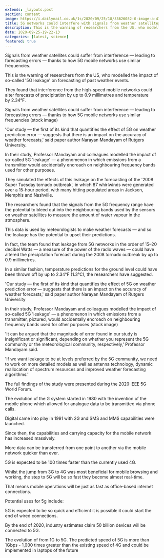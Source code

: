```yaml
---
extends: _layouts.post
section: content
image: https://i.dailymail.co.uk/1s/2020/09/25/18/33626032-0-image-a-41_1601054865152.jpg 
title: 5G networks could interfere with signals from weather satellites leading to forecasting errors 
description: This is the warning of researchers from the US, who modelled the impact of so-called 5G leakage on forecasting of past weather events. 
date: 2020-09-25-19-22-13 
categories: [latest, science] 
featured: true 
--- 
```

Signals from weather satellites could suffer from interference — leading to forecasting errors — thanks to how 5G mobile networks use similar frequencies.

This is the warning of researchers from the US, who modelled the impact of so-called '5G leakage' on forecasting of past weather events.

They found that interference from the high-speed mobile networks could alter forecasts of precipitation by up to 0.9 millimetres and temperature by 2.34°F. 

Signals from weather satellites could suffer from interference — leading to forecasting errors — thanks to how 5G mobile networks use similar frequencies (stock image)

'Our study — the first of its kind that quantifies the effect of 5G on weather prediction error — suggests that there is an impact on the accuracy of weather forecasts,' said paper author Narayan Mandayam of Rutgers University.

In their study, Professor Mandayam and colleagues modelled the impact of so-called 5G 'leakage' — a phenomenon in which emissions from a transmitter would accidentally encroach on neighbouring frequency bands used for other purposes.

They simulated the effects of this leakage on the forecasting of the '2008 Super Tuesday tornado outbreak', in which 87 whirlwinds were generated over a 15-hour period, with many hitting populated areas in Jackson, Memphis and Nashville.

The researchers found that the signals from the 5G frequency range have the potential to bleed out into the neighbouring bands used by the sensors on weather satellites to measure the amount of water vapour in the atmosphere.

This data is used by meteorologists to make weather forecasts — and so the leakage has the potential to upset their predictions. 

In fact, the team found that leakage from 5G networks in the order of 15–20 decibel Watts — a measure of the power of the radio waves — could have altered the precipitation forecast during the 2008 tornado outbreak by up to 0.9 millimetres.

In a similar fashion, temperature predictions for the ground level could have been thrown off by up to 2.34°F (1.3°C), the researchers have suggested.

'Our study — the first of its kind that quantifies the effect of 5G on weather prediction error — suggests that there is an impact on the accuracy of weather forecasts,' said paper author Narayan Mandayam of Rutgers University

In their study, Professor Mandayam and colleagues modelled the impact of so-called 5G 'leakage' — a phenomenon in which emissions from a transmitter, pictured, would accidentally encroach on neighbouring frequency bands used for other purposes (stock image)

'It can be argued that the magnitude of error found in our study is insignificant or significant, depending on whether you represent the 5G community or the meteorological community, respectively,' Professor Mandayam said.

'If we want leakage to be at levels preferred by the 5G community, we need to work on more detailed models as well as antenna technology, dynamic reallocation of spectrum resources and improved weather forecasting algorithms.'

The full findings of the study were presented during the 2020 IEEE 5G World Forum.

The evolution of the G system started in 1980 with the invention of the mobile phone which allowed for analogue data to be transmitted via phone calls.   

Digital came into play in 1991 with 2G and SMS and MMS capabilities were launched. 

Since then, the capabilities and carrying capacity for the mobile network has increased massively. 

More data can be transferred from one point to another via the mobile network quicker than ever.

5G is expected to be 100 times faster than the currently used 4G. 

Whilst the jump from 3G to 4G was most beneficial for mobile browsing and working, the step to 5G will be so fast they become almost real-time. 

That means mobile operations will be just as fast as office-based internet connections.

Potential uses for 5g include: 

5G is expected to be so quick and efficient it is possible it could start the end of wired connections.  

By the end of 2020, industry estimates claim 50 billion devices will be connected to 5G.

The evolution of from 1G to 5G. The predicted speed of 5G is more than 1Gbps - 1,000 times greater than the existing speed of 4G and could be implemented in laptops of the future 

